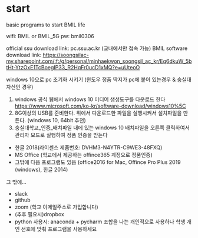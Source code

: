 # start
basic programs to start BMIL life

wifi: BMIL or BMIL_5G
pw: bmil0306

official ssu download link: pc.ssu.ac.kr (교내에서만 접속 가능)
BMIL software download link:
https://soongsilac-my.sharepoint.com/:f:/g/personal/minhaekwon_soongsil_ac_kr/Eq6dkuW_5btHt-YtzOxE1TcBoegIP33_R2HqFr0ucD1xMQ?e=uUteoO

windows 10으로 pc 초기화 시키기 (윈도우 정품 딱지가 pc에 붙어 있는경우 & 숭실대 자산인 경우)
1. windows 공식 웹에서 windows 10 미디어 생성도구를 다운로드 한다
https://www.microsoft.com/ko-kr/software-download/windows10%5C
2. 8G이상의 USB를 준비한다. 위에서 다운로드한 파일을 실행시켜서 설치파일을 만든다. (windows 10, 64bit 추천)
3. 숭실대학교_인증_배치파일 내에 있는 windows 10 배치파일을 오른쪽 클릭하여서 관리자 모드로 실행하여 정품 인증을 받는다


- 한글 2018(라이센스 제품번호: DVHM3-N4YTR-C9WE3-48FXQ)
- MS Office (학교에서 제공하는 offince365 계정으로 정품인증)
- 그밖에 다음 프로그램도 있음 (office2016 for Mac, Offince Pro Plus 2019 (windows), 한글 2014)

그 밖에...
- slack
- github
- zoom (학교 이메일주소로 가입합니다)
- (추후 필요시)dropbox 
- python 사용시: anaconda + pycharm 조합을 나는 개인적으로 사용하나 학생 개인 선호에 맞춰 프로그램을 사용하세요

